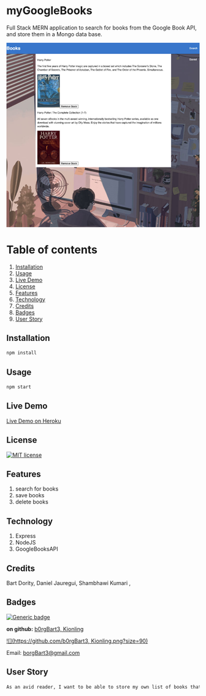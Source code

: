 # myGoogleBooks
Full Stack MERN application to search for books from the Google Book API, and store them in a Mongo data base.

![screenshot.jpg](screenshot.jpg)
# Table of contents
1. [Installation](#Installation)
2. [Usage](#Usage)
3. [Live Demo](#Live_Demo)
4. [License](#License)
5. [Features](#Features)
6. [Technology](#Technology)
7. [Credits](#Credits)
8. [Badges](#Badges)
9. [User Story](#User_Story)
<a name="Installation"></a>
## Installation
```sh
npm install
```
<a name="Usage"></a>
## Usage
```sh
npm start
```
<a name="Live_Demo"></a>
## Live Demo
<a href="https://serene-sands-53576.herokuapp.com/">Live Demo on Heroku</a>
<a name='License'></a>
## License
[![MIT license](https://img.shields.io/badge/License-MIT-blue.svg)](https://lbesson.mit-license.org/)
<a name="Features"></a>
## Features
1. search for books
2. save books
3. delete books
<a name="Technology"></a>
## Technology
1. Express
2.  NodeJS
3.  GoogleBooksAPI
<a name="Credits"></a>
## Credits
Bart Dority, Daniel Jauregui, Shambhawi Kumari , 
<a name="Badges"></a>
## Badges
 [![Generic badge](https://img.shields.io/badge/made_with-MERN-<COLOR>.svg)](https://shields.io/)

**on github:** <a href='github.com/b0rgBart3, Kionling'>b0rgBart3, Kionling</a>

[![](https://github.com/b0rgBart3, Kionling.png?size=90)](https://github.com/remarkablemark)

Email: borgBart3@gmail.com
<a name="User_Story"></a>
## User Story
```sh
As an avid reader, I want to be able to store my own list of books that are available on Google Books, and then be able to easily access them at a later date.
```

